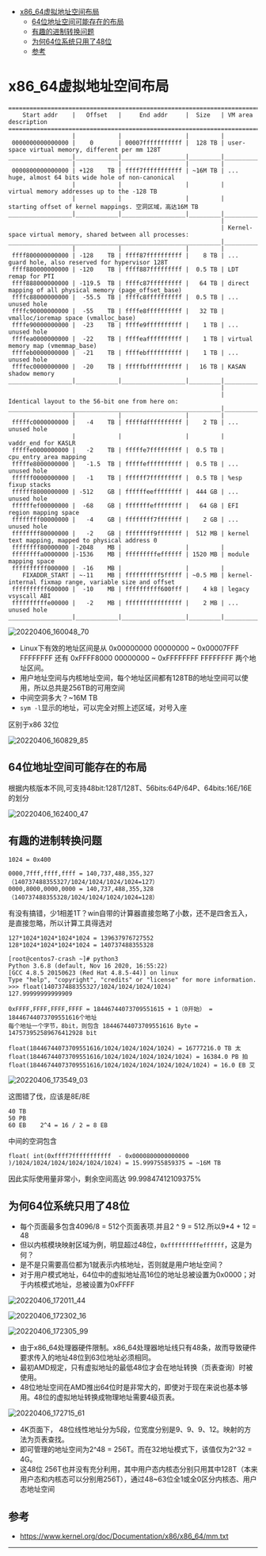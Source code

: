 <!-- MDTOC maxdepth:6 firsth1:1 numbering:0 flatten:0 bullets:1 updateOnSave:1 -->

- [x86_64虚拟地址空间布局](#x86_64虚拟地址空间布局)   
   - [64位地址空间可能存在的布局](#64位地址空间可能存在的布局)   
   - [有趣的进制转换问题](#有趣的进制转换问题)   
   - [为何64位系统只用了48位](#为何64位系统只用了48位)   
   - [参考](#参考)   

<!-- /MDTOC -->
# x86_64虚拟地址空间布局

```
========================================================================================================================
    Start addr    |   Offset   |     End addr     |  Size   | VM area description
========================================================================================================================
                  |            |                  |         |
 0000000000000000 |    0       | 00007fffffffffff |  128 TB | user-space virtual memory, different per mm 128T
__________________|____________|__________________|_________|___________________________________________________________
                  |            |                  |         |
 0000800000000000 | +128    TB | ffff7fffffffffff | ~16M TB | ... huge, almost 64 bits wide hole of non-canonical
                  |            |                  |         |     virtual memory addresses up to the -128 TB
                  |            |                  |         |     starting offset of kernel mappings. 空洞区域，高达16M TB
__________________|____________|__________________|_________|___________________________________________________________
                                                            |
                                                            | Kernel-space virtual memory, shared between all processes:
____________________________________________________________|___________________________________________________________
                  |            |                  |         |
 ffff800000000000 | -128    TB | ffff87ffffffffff |    8 TB | ... guard hole, also reserved for hypervisor 128T
 ffff880000000000 | -120    TB | ffff887fffffffff |  0.5 TB | LDT remap for PTI
 ffff888000000000 | -119.5  TB | ffffc87fffffffff |   64 TB | direct mapping of all physical memory (page_offset_base)
 ffffc88000000000 |  -55.5  TB | ffffc8ffffffffff |  0.5 TB | ... unused hole
 ffffc90000000000 |  -55    TB | ffffe8ffffffffff |   32 TB | vmalloc/ioremap space (vmalloc_base)
 ffffe90000000000 |  -23    TB | ffffe9ffffffffff |    1 TB | ... unused hole
 ffffea0000000000 |  -22    TB | ffffeaffffffffff |    1 TB | virtual memory map (vmemmap_base)
 ffffeb0000000000 |  -21    TB | ffffebffffffffff |    1 TB | ... unused hole
 ffffec0000000000 |  -20    TB | fffffbffffffffff |   16 TB | KASAN shadow memory
__________________|____________|__________________|_________|____________________________________________________________
                                                            |
                                                            | Identical layout to the 56-bit one from here on:
____________________________________________________________|____________________________________________________________
                  |            |                  |         |
 fffffc0000000000 |   -4    TB | fffffdffffffffff |    2 TB | ... unused hole
                  |            |                  |         | vaddr_end for KASLR
 fffffe0000000000 |   -2    TB | fffffe7fffffffff |  0.5 TB | cpu_entry_area mapping
 fffffe8000000000 |   -1.5  TB | fffffeffffffffff |  0.5 TB | ... unused hole
 ffffff0000000000 |   -1    TB | ffffff7fffffffff |  0.5 TB | %esp fixup stacks
 ffffff8000000000 | -512    GB | ffffffeeffffffff |  444 GB | ... unused hole
 ffffffef00000000 |  -68    GB | fffffffeffffffff |   64 GB | EFI region mapping space
 ffffffff00000000 |   -4    GB | ffffffff7fffffff |    2 GB | ... unused hole
 ffffffff80000000 |   -2    GB | ffffffff9fffffff |  512 MB | kernel text mapping, mapped to physical address 0
 ffffffff80000000 |-2048    MB |                  |         |
 ffffffffa0000000 |-1536    MB | fffffffffeffffff | 1520 MB | module mapping space
 ffffffffff000000 |  -16    MB |                  |         |
    FIXADDR_START | ~-11    MB | ffffffffff5fffff | ~0.5 MB | kernel-internal fixmap range, variable size and offset
 ffffffffff600000 |  -10    MB | ffffffffff600fff |    4 kB | legacy vsyscall ABI
 ffffffffffe00000 |   -2    MB | ffffffffffffffff |    2 MB | ... unused hole
__________________|____________|__________________|_________|___________________________________________________________
```


![20220406_160048_70](image/20220406_160048_70.png)

* Linux下有效的地址区间是从 0x00000000 00000000 ~ 0x00007FFF FFFFFFFF 还有 0xFFFF8000 00000000 ~ 0xFFFFFFFF FFFFFFFF 两个地址区间。
* 用户地址空间与内核地址空间，每个地址区间都有128TB的地址空间可以使用，所以总共是256TB的可用空间
* 中间空洞多大？~16M TB
* ```sym -l```显示的地址，可以完全对照上述区域，对号入座

区别于x86 32位

![20220406_160829_85](image/20220406_160829_85.png)

## 64位地址空间可能存在的布局

根据内核版本不同,可支持48bit:128T/128T、56bits:64P/64P、64bits:16E/16E的划分

![20220406_162400_47](image/20220406_162400_47.png)


## 有趣的进制转换问题

```
1024 = 0x400
```


```
0000,7fff,ffff,ffff = 140,737,488,355,327 （140737488355327/1024/1024/1024/1024=127）
0000,8000,0000,0000 = 140,737,488,355,328 （140737488355328/1024/1024/1024/1024=128）
```

有没有搞错，少1相差1T？win自带的计算器直接忽略了小数，还不是四舍五入，是直接忽略，所以计算工具得选对

```
127*1024*1024*1024*1024 = 139637976727552
128*1024*1024*1024*1024 = 140737488355328
```

```
[root@centos7-crash ~]# python3
Python 3.6.8 (default, Nov 16 2020, 16:55:22)
[GCC 4.8.5 20150623 (Red Hat 4.8.5-44)] on linux
Type "help", "copyright", "credits" or "license" for more information.
>>> float(140737488355327/1024/1024/1024/1024)
127.99999999999909
```

```
0xFFFF,FFFF,FFFF,FFFF = 18446744073709551615 + 1（0开始） = 18446744073709551616个地址
每个地址一个字节，8bit，则包含 18446744073709551616 Byte = 147573952589676412928 bit

float(18446744073709551616/1024/1024/1024/1024) = 16777216.0 TB 太
float(18446744073709551616/1024/1024/1024/1024/1024) = 16384.0 PB 拍
float(18446744073709551616/1024/1024/1024/1024/1024/1024) = 16.0 EB 艾
```

![20220406_173549_03](image/20220406_173549_03.png)

这图错了伐，应该是8E/8E

```
40 TB
50 PB
60 EB    2^4 = 16 / 2 = 8 EB
```

中间的空洞包含
```
float( int(0xffff7fffffffffff  - 0x0000800000000000 )/1024/1024/1024/1024/1024/1024) = 15.999755859375 = ~16M TB
```

因此实际使用量非常小，剩余空间高达 99.99847412109375%



## 为何64位系统只用了48位

* 每个页面最多包含4096/8 = 512个页面表项.并且2 ^ 9 = 512.所以9*4 + 12 = 48
* 但以内核模块映射区域为例，明显超过48位，```0xfffffffffeffffff```，这是为何？
* 是不是只需要高位都为1就表示内核地址，否则就是用户地址空间？
* 对于用户模式地址，64位中的虚拟地址高16位的地址总被设置为0x0000；对于内核模式地址，总被设置为0xFFFF

![20220406_172011_44](image/20220406_172011_44.png)

![20220406_172302_16](image/20220406_172302_16.png)

![20220406_172305_99](image/20220406_172305_99.png)

*  由于x86_64处理器硬件限制。x86_64处理器地址线只有48条，故而导致硬件要求传入的地址48位到63位地址必须相同。
* 最初AMD规定，只有虚拟地址的最低48位才会在地址转换（页表查询）时被使用。
* 48位地址空间在AMD推出64位时是非常大的，即使对于现在来说也基本够用。48位的虚拟地址转换成物理地址需要4级页表。

![20220406_172715_61](image/20220406_172715_61.png)

* 4K页面下， 48位线性地址分为5段，位宽度分别是9、9、9、12。映射的方法为页表查找。
* 即可管理的地址空间为2^48 = 256T。而在32地址模式下，该值仅为2^32 = 4G。
* 这48位 256T也并没有充分利用，其中用户态内核态分别只用其中128T（本来用户态和内核态可以分别用256T），通过48~63位全1或全0区分内核态、用户态地址空间






## 参考

* <https://www.kernel.org/doc/Documentation/x86/x86_64/mm.txt>

---

